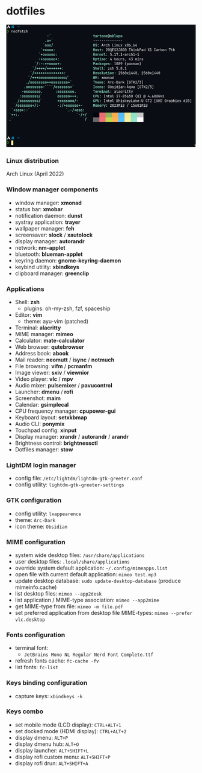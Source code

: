 # dotfiles

![Neofetch](distro.png)

### Linux distribution

Arch Linux (April 2022)

### Window manager components

- window manager: **xmonad**
- status bar: **xmobar**
- notification daemon: **dunst**		
- systray application: **trayer**
- wallpaper manager: **feh**
- screensaver: **slock** / **xautolock**
- display manager: **autorandr**
- network: **nm-applet**
- bluetooth: **blueman-applet**
- keyring daemon: **gnome-keyring-daemon**
- keybind utility: **xbindkeys**
- clipboard manager: **greenclip**

### Applications

- Shell: **zsh**
   - plugins: oh-my-zsh, fzf, spaceship
- Editor: **vim**
   - theme: ayu-vim (patched)
- Terminal: **alacritty**
- MIME manager: **mimeo**
- Calculator: **mate-calculator**
- Web browser: **qutebrowser**
- Address book: **abook** 
- Mail reader: **neomutt** / **isync** / **notmuch**
- File browsing: **vifm** / **pcmanfm**
- Image viewer: **sxiv** / **viewnior**
- Video player: **vlc** / **mpv**
- Audio mixer: **pulsemixer** / **pavucontrol**
- Launcher: **dmenu** / **rofi**
- Screenshot: **maim**
- Calendar: **gsimplecal**
- CPU frequency manager: **cpupower-gui**
- Keyboard layout: **setxkbmap**
- Audio CLI: **ponymix**
- Touchpad config: **xinput**
- Display manager: **xrandr** / **autorandr** / **arandr**
- Brightness control: **brightnessctl**
- Dotfiles manager: **stow**

### LightDM login manager

- config file: ```/etc/lightdm/lightdm-gtk-greeter.conf```	
- config utility: ```lightdm-gtk-greeter-settings```
	
### GTK configuration

- config utility: ```lxappearence```
- theme: ```Arc-Dark``` 
- icon theme: ```Obsidian```

### MIME configuration

- system wide desktop files: ```/usr/share/applications```
- user desktop files: ```.local/share/applications```
- override system default application: ```~/.config/mimeapps.list```
- open file with current default application: ```mimeo test.mp3```
- update desktop database: ```sudo update-desktop-database``` (produce mimeinfo.cache)
- list desktop files: ```mimeo --app2desk``` 
- list application / MIME-type association: ```mimeo --app2mime```
- get MIME-type from file: ```mimeo -m file.pdf``` 
- set preferred application from desktop file MIME-types: ```mimeo --prefer vlc.desktop```

### Fonts configuration

- terminal font:
    - ```JetBrains Mono NL Regular Nerd Font Complete.ttf```
- refresh fonts cache: ```fc-cache -fv```
- list fonts: ```fc-list```
	
### Keys binding configuration
	
- capture keys: ```xbindkeys -k```
	
### Keys combo

- set mobile mode (LCD display): ```CTRL+ALT+1```
- set docked mode (HDMI display): ```CTRL+ALT+2```
- display dmenu: ```ALT+P```
- display dmenu hub: ```ALT+O```
- display launcher: ```ALT+SHIFT+L```
- display rofi custom menu: ```ALT+SHIFT+P```
- display rofi drun: ```ALT+SHIFT+A```

